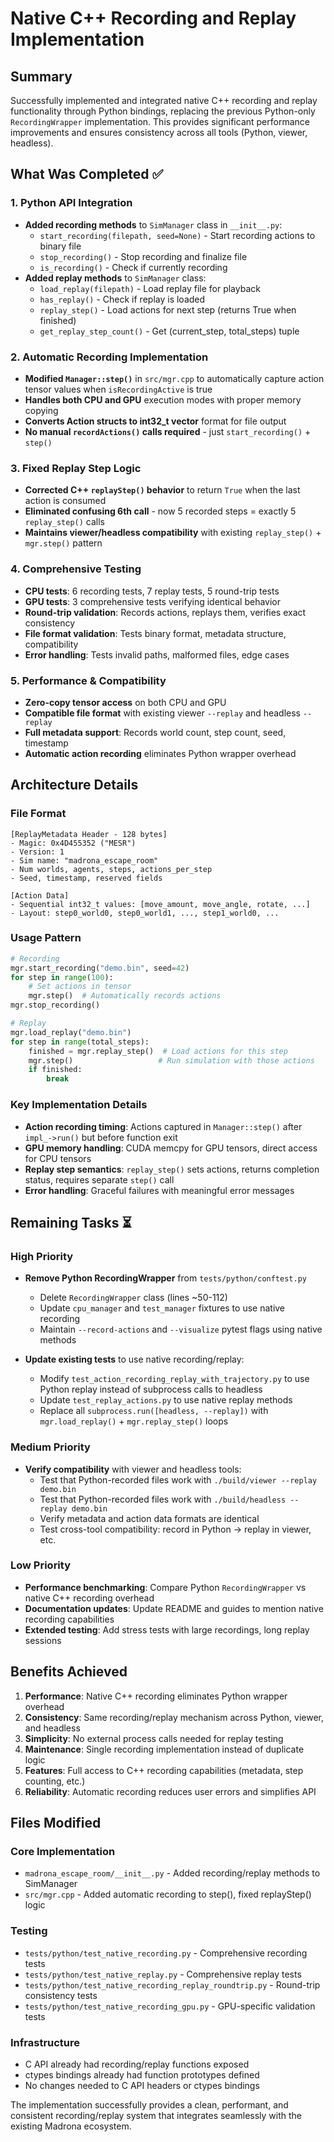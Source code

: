 # Native C++ Recording and Replay Implementation

## Summary

Successfully implemented and integrated native C++ recording and replay functionality through Python bindings, replacing the previous Python-only `RecordingWrapper` implementation. This provides significant performance improvements and ensures consistency across all tools (Python, viewer, headless).

## What Was Completed ✅

### 1. Python API Integration
- **Added recording methods** to `SimManager` class in `__init__.py`:
  - `start_recording(filepath, seed=None)` - Start recording actions to binary file
  - `stop_recording()` - Stop recording and finalize file
  - `is_recording()` - Check if currently recording
- **Added replay methods** to `SimManager` class:
  - `load_replay(filepath)` - Load replay file for playback
  - `has_replay()` - Check if replay is loaded
  - `replay_step()` - Load actions for next step (returns True when finished)
  - `get_replay_step_count()` - Get (current_step, total_steps) tuple

### 2. Automatic Recording Implementation
- **Modified `Manager::step()`** in `src/mgr.cpp` to automatically capture action tensor values when `isRecordingActive` is true
- **Handles both CPU and GPU** execution modes with proper memory copying
- **Converts Action structs to int32_t vector** format for file output
- **No manual `recordActions()` calls required** - just `start_recording()` + `step()`

### 3. Fixed Replay Step Logic
- **Corrected C++ `replayStep()` behavior** to return `True` when the last action is consumed
- **Eliminated confusing 6th call** - now 5 recorded steps = exactly 5 `replay_step()` calls
- **Maintains viewer/headless compatibility** with existing `replay_step()` + `mgr.step()` pattern

### 4. Comprehensive Testing
- **CPU tests**: 6 recording tests, 7 replay tests, 5 round-trip tests
- **GPU tests**: 3 comprehensive tests verifying identical behavior
- **Round-trip validation**: Records actions, replays them, verifies exact consistency
- **File format validation**: Tests binary format, metadata structure, compatibility
- **Error handling**: Tests invalid paths, malformed files, edge cases

### 5. Performance & Compatibility
- **Zero-copy tensor access** on both CPU and GPU
- **Compatible file format** with existing viewer `--replay` and headless `--replay`
- **Full metadata support**: Records world count, step count, seed, timestamp
- **Automatic action recording** eliminates Python wrapper overhead

## Architecture Details

### File Format
```
[ReplayMetadata Header - 128 bytes]
- Magic: 0x4D455352 ("MESR")
- Version: 1  
- Sim name: "madrona_escape_room"
- Num worlds, agents, steps, actions_per_step
- Seed, timestamp, reserved fields

[Action Data]
- Sequential int32_t values: [move_amount, move_angle, rotate, ...]
- Layout: step0_world0, step0_world1, ..., step1_world0, ...
```

### Usage Pattern
```python
# Recording
mgr.start_recording("demo.bin", seed=42)
for step in range(100):
    # Set actions in tensor
    mgr.step()  # Automatically records actions
mgr.stop_recording()

# Replay  
mgr.load_replay("demo.bin")
for step in range(total_steps):
    finished = mgr.replay_step()  # Load actions for this step
    mgr.step()                   # Run simulation with those actions
    if finished:
        break
```

### Key Implementation Details
- **Action recording timing**: Actions captured in `Manager::step()` after `impl_->run()` but before function exit
- **GPU memory handling**: CUDA memcpy for GPU tensors, direct access for CPU tensors  
- **Replay step semantics**: `replay_step()` sets actions, returns completion status, requires separate `step()` call
- **Error handling**: Graceful failures with meaningful error messages

## Remaining Tasks ⏳

### High Priority
- **Remove Python RecordingWrapper** from `tests/python/conftest.py`
  - Delete `RecordingWrapper` class (lines ~50-112)
  - Update `cpu_manager` and `test_manager` fixtures to use native recording
  - Maintain `--record-actions` and `--visualize` pytest flags using native methods

- **Update existing tests** to use native recording/replay:
  - Modify `test_action_recording_replay_with_trajectory.py` to use Python replay instead of subprocess calls to headless
  - Update `test_replay_actions.py` to use native replay methods
  - Replace all `subprocess.run([headless, --replay])` with `mgr.load_replay()` + `mgr.replay_step()` loops

### Medium Priority  
- **Verify compatibility** with viewer and headless tools:
  - Test that Python-recorded files work with `./build/viewer --replay demo.bin`
  - Test that Python-recorded files work with `./build/headless --replay demo.bin`
  - Verify metadata and action data formats are identical
  - Test cross-tool compatibility: record in Python → replay in viewer, etc.

### Low Priority
- **Performance benchmarking**: Compare Python `RecordingWrapper` vs native C++ recording overhead
- **Documentation updates**: Update README and guides to mention native recording capabilities
- **Extended testing**: Add stress tests with large recordings, long replay sessions

## Benefits Achieved

1. **Performance**: Native C++ recording eliminates Python wrapper overhead
2. **Consistency**: Same recording/replay mechanism across Python, viewer, and headless
3. **Simplicity**: No external process calls needed for replay testing
4. **Maintenance**: Single recording implementation instead of duplicate logic
5. **Features**: Full access to C++ recording capabilities (metadata, step counting, etc.)
6. **Reliability**: Automatic recording reduces user errors and simplifies API

## Files Modified

### Core Implementation
- `madrona_escape_room/__init__.py` - Added recording/replay methods to SimManager
- `src/mgr.cpp` - Added automatic recording to step(), fixed replayStep() logic

### Testing  
- `tests/python/test_native_recording.py` - Comprehensive recording tests
- `tests/python/test_native_replay.py` - Comprehensive replay tests  
- `tests/python/test_native_recording_replay_roundtrip.py` - Round-trip consistency tests
- `tests/python/test_native_recording_gpu.py` - GPU-specific validation tests

### Infrastructure
- C API already had recording/replay functions exposed
- ctypes bindings already had function prototypes defined
- No changes needed to C API headers or ctypes bindings

The implementation successfully provides a clean, performant, and consistent recording/replay system that integrates seamlessly with the existing Madrona ecosystem.
